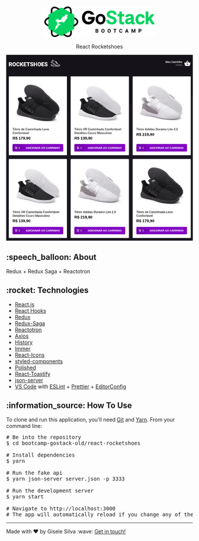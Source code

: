 <div id="readme" class="Box-body readme blob js-code-block-container">
  <article class="markdown-body entry-content p-3 p-md-6" itemprop="text">
    <p align="center">
      <img alt="GoStack" src="https://github.com/gisabernardess/bootcamp-gostack-old/blob/main/.github/logo-gostack.png" width="300px" style="max-width:100%;">
    </p>
    <p align="center">React Rocketshoes</p>
    <p align="center">
      <img alt="react-rocketshoes" src="https://github.com/gisabernardess/bootcamp-gostack-old/blob/main/.github/rocketshoes.png" style="max-width:100%;">
    </p>
    <h2>:speech_balloon: About</h2>
    <p>Redux + Redux Saga + Reactotron</p>
    <h2>:rocket: Technologies </h2>
    <ul>
      <li><a href="https://reactjs.org/" rel="nofollow">React.js</a></li>
      <li><a href="https://pt-br.reactjs.org/docs/hooks-intro.html" rel="nofollow">React Hooks</a></li>
      <li><a href="https://redux.js.org/" rel="nofollow">Redux</a></li>
      <li><a href="https://redux-saga.js.org/" rel="nofollow">Redux-Saga</a></li>
      <li><a href="https://infinite.red/reactotron" rel="nofollow">Reactotron</a></li>
      <li><a href="https://github.com/axios/axios" rel="nofollow">Axios</a></li>
      <li><a href="https://github.com/ReactTraining/history" rel="nofollow">History</a></li>
      <li><a href="https://github.com/immerjs/immer" rel="nofollow">Immer</a></li>
      <li><a href="https://react-icons.netlify.com/#/" rel="nofollow">React-Icons</a></li>
      <li><a href="https://styled-components.com/" rel="nofollow">styled-components</a></li>
      <li><a href="https://polished.js.org/" rel="nofollow">Polished</a></li>
      <li><a href="https://fkhadra.github.io/react-toastify/" rel="nofollow">React-Toastify</a></li>
      <li><a href="https://github.com/typicode/json-server" rel="nofollow">json-server</a></li>
      <li><a href="https://code.visualstudio.com/" rel="nofollow">VS Code</a> with <a
          href="https://eslint.org/" rel="nofollow">ESLint</a>
        + <a href="https://prettier.io/" rel="nofollow">Prettier</a>
        + <a href="https://editorconfig.org/" rel="nofollow">EditorConfig</a></li>
    </ul>
    <h2>:information_source:</a> How To Use </h2>
    <p>To clone and run this application, you'll need <a href="https://git-scm.com" rel="nofollow">Git</a> and  <a href="https://legacy.yarnpkg.com" rel="nofollow">Yarn</a>. From your command line:</p>
    <div class="highlight highlight-source-shell">
      <pre><span class="pl-c"><span class="pl-c">#</span> Be into the repository</span>
$ <span class="pl-c1">cd</span> bootcamp-gostack-old/react-rocketshoes <br/>
<span class="pl-c"><span class="pl-c">#</span> Install dependencies</span>
$ yarn <br/>
<span class="pl-c"><span class="pl-c">#</span> Run the fake api</span>
$ yarn json-server server.json -p 3333 <br/>
<span class="pl-c"><span class="pl-c">#</span> Run the development server</span>
$ yarn start <br/>
<span class="pl-c"><span class="pl-c">#</span> Navigate to http://localhost:3000</span>
<span class="pl-c"><span class="pl-c">#</span> The app will automatically reload if you change any of the source files.</span></pre>
</div>
    <hr>
    <p>Made with ♥ by Gisele Silva :wave: <a href="https://www.linkedin.com/in/gisabernardess/" rel="nofollow">Get in touch!</a></p>
  </article>
</div>
